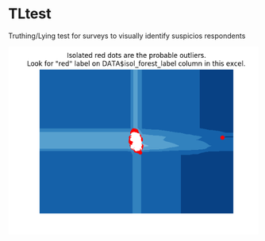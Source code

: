 # TLtest
Truthing/Lying test for surveys to visually identify suspicios respondents


<img src=https://github.com/Motorrat/TLtest/blob/master/IsolationForest-Contamin5pct.png>
